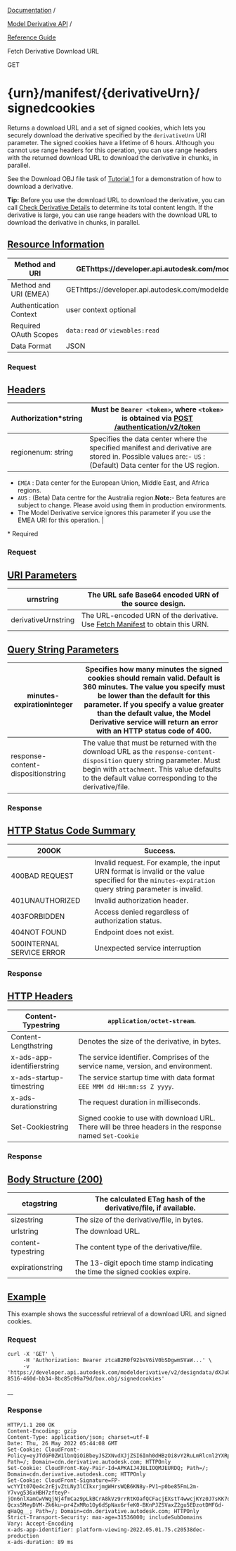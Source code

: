 [Documentation](/developer/documentation) /

[Model Derivative API](/en/docs/model-derivative/v2) /

[Reference Guide](/en/docs/model-derivative/v2/reference)

Fetch Derivative Download URL

GET

# {urn}/​manifest/​{derivativeUrn}/​signedcookies

Returns a download URL and a set of signed cookies, which lets you securely download the derivative specified by the `derivativeUrn` URI parameter. The signed cookies have a lifetime of 6 hours. Although you cannot use range headers for this operation, you can use range headers with the returned download URL to download the derivative in chunks, in parallel.

See the Download OBJ file task of [Tutorial 1](/en/docs/model-derivative/v2/tutorials/translate-to-obj/task4-download-obj-file/) for a demonstration of how to download a derivative.

**Tip:** Before you use the download URL to download the derivative, you can call [Check Derivative Details](/en/docs/model-derivative/v2/reference/http/urn-manifest-derivativeurn-HEAD) to determine its total content length. If the derivative is large, you can use range headers with the download URL to download the derivative in chunks, in parallel.

## [Resource Information](#resource-information)

| Method and URI         | GEThttps\://developer.api.autodesk.com/modelderivative/v2/designdata/{urn}/manifest/{derivativeUrn}/signedcookies            |
| ---------------------- | ---------------------------------------------------------------------------------------------------------------------------- |
| Method and URI (EMEA)  | GEThttps\://developer.api.autodesk.com/modelderivative/v2/regions/eu/designdata/{urn}/manifest/{derivativeUrn}/signedcookies |
| Authentication Context | user context optional                                                                                                        |
| Required OAuth Scopes  | `data:read` _or_ `viewables:read`                                                                                            |
| Data Format            | JSON                                                                                                                         |

### Request

## [Headers](#headers)

| Authorization\*string | Must be `Bearer <token>`, where `<token>` is obtained via [POST /authentication/v2/token](/en/docs/oauth/v2/reference/http/gettoken-POST)                                                                                                                                                                                                                                                                                                                                                              |
| --------------------- | ------------------------------------------------------------------------------------------------------------------------------------------------------------------------------------------------------------------------------------------------------------------------------------------------------------------------------------------------------------------------------------------------------------------------------------------------------------------------------------------------------ |
| regionenum: string    | Specifies the data center where the specified manifest and derivative are stored in. Possible values are:- `US` : (Default) Data center for the US region.
- `EMEA` : Data center for the European Union, Middle East, and Africa regions.
- `AUS` : (Beta) Data centre for the Australia region.**Note:**- Beta features are subject to change. Please avoid using them in production environments.
- The Model Derivative service ignores this parameter if you use the EMEA URI for this operation. |

\* Required

### Request

## [URI Parameters](#uri-parameters)

| urnstring           | The URL safe Base64 encoded URN of the source design.                                                                                         |
| ------------------- | --------------------------------------------------------------------------------------------------------------------------------------------- |
| derivativeUrnstring | The URL-encoded URN of the derivative. Use [Fetch Manifest](/en/docs/model-derivative/v2/reference/http/urn-manifest-GET) to obtain this URN. |

## [Query String Parameters](#query-string-parameters)

| minutes-expirationinteger          | Specifies how many minutes the signed cookies should remain valid. Default is 360 minutes. The value you specify must be lower than the default for this parameter. If you specify a value greater than the default value, the Model Derivative service will return an error with an HTTP status code of 400. |
| ---------------------------------- | ------------------------------------------------------------------------------------------------------------------------------------------------------------------------------------------------------------------------------------------------------------------------------------------------------------- |
| response-content-dispositionstring | The value that must be returned with the download URL as the `response-content-disposition` query string parameter. Must begin with `attachment`. This value defaults to the default value corresponding to the derivative/file.                                                                              |

### Response

## [HTTP Status Code Summary](#http-status-code-summary)

| 200OK                     | Success.                                                                                                                                             |
| ------------------------- | ---------------------------------------------------------------------------------------------------------------------------------------------------- |
| 400BAD REQUEST            | Invalid request. For example, the input URN format is invalid or the value specified for the `minutes-expiration` query string parameter is invalid. |
| 401UNAUTHORIZED           | Invalid authorization header.                                                                                                                        |
| 403FORBIDDEN              | Access denied regardless of authorization status.                                                                                                    |
| 404NOT FOUND              | Endpoint does not exist.                                                                                                                             |
| 500INTERNAL SERVICE ERROR | Unexpected service interruption                                                                                                                      |

### Response

## [HTTP Headers](#http-headers)

| Content-Typestring         | `application/octet-stream`.                                                                            |
| -------------------------- | ------------------------------------------------------------------------------------------------------ |
| Content-Lengthstring       | Denotes the size of the derivative, in bytes.                                                          |
| x-ads-app-identifierstring | The service identifier. Comprises of the service name, version, and environment.                       |
| x-ads-startup-timestring   | The service startup time with data format `EEE MMM dd HH:mm:ss Z yyyy`.                                |
| x-ads-durationstring       | The request duration in milliseconds.                                                                  |
| Set-Cookiestring           | Signed cookie to use with download URL. There will be three headers in the response named `Set-Cookie` |

### Response

## [Body Structure (200)](#body-structure-200)

| etagstring         | The calculated ETag hash of the derivative/file, if available.               |
| ------------------ | ---------------------------------------------------------------------------- |
| sizestring         | The size of the derivative/file, in bytes.                                   |
| urlstring          | The download URL.                                                            |
| content-typestring | The content type of the derivative/file.                                     |
| expirationstring   | The 13-digit epoch time stamp indicating the time the signed cookies expire. |

## [Example](#example)

This example shows the successful retrieval of a download URL and signed cookies.

### Request

```
curl -X 'GET' \
     -H 'Authorization: Bearer ztcaB2R0f92bsV6iV0bSDgwmSVaW...' \
     -v 'https://developer.api.autodesk.com/modelderivative/v2/designdata/dXJuOmFkc2sub2JqZWN0czpvcy5vYmplY3Q6anAtMjIwNTIwL2JveC5pcHQ/manifest/urn:adsk.viewing:fs.file:dXJuOmFkc2sub2JqZWN0czpvcy5vYmplY3Q6anAtMjIwNTIwL2JveC5pcHQ/output/225ba6fd-8516-460d-bb34-8bc85c09a79d/box.obj/signedcookies'
```

__

### Response

```
HTTP/1.1 200 OK
Content-Encoding: gzip
Content-Type: application/json; charset=utf-8
Date: Thu, 26 May 2022 05:44:08 GMT
Set-Cookie: CloudFront-Policy=eyJTdGF0ZW1lbnQiOiBbeyJSZXNvdXJjZSI6Imh0dHBzOi8vY2RuLmRlcml2YXRpdmUuYXV0b2Rlc2suY29tL2RYSnVPbUZrYzJzdWIySnFaV04wY3pwdmN5NXZZbXBsWTNRNmFuQXRNakl3TlRJd0wySnZlQzVwY0hRL291dHB1dC8yMjViYTZmZC04NTE2LTQ2MGQtYmIzNC04YmM4NWMwOWE3OWQvYm94Lm9iaiIsIkNvbmRpdGlvbiI6eyJEYXRlTGVzc1RoYW4iOnsiQVdTOkVwb2NoVGltZSI6MTY1MzU2NTQ0OH19fV19; Path=/; Domain=cdn.derivative.autodesk.com; HTTPOnly
Set-Cookie: CloudFront-Key-Pair-Id=APKAIJ4JBLIOQMJEURDQ; Path=/; Domain=cdn.derivative.autodesk.com; HTTPOnly
Set-Cookie: CloudFront-Signature=FP-wcYYIt07Qe4c2rEjvZtLNy3lCIkxrjmgWHrsWQB6KN8y-PV1~p0be85FmL2m-Y7vvg536xHBH7zfteyP-jOn6nlXamCwVWqjNj4fmCaz9pLkBCrA8kVz9rrRtKOafQCFacjEXstT4wwcjKYz0J7sKK7qyhyzUuxRhkby1OsLXp8q2be4t6zYNJ205exsA7cxjnGMl9XRhoGF13H7RA8bRdBoCZ6L~cJIJYyb~A1lvbaCG~c4FWnv1p27M22CMGm8HORX5uSN-Qcxs5MeyDVM-Zk6ku~pr4ZxMRo1Oy6dSpNax6rfeK0-BKnPJZSVaxZ2gu5EDzotDMFGd-gHaQg__; Path=/; Domain=cdn.derivative.autodesk.com; HTTPOnly
Strict-Transport-Security: max-age=31536000; includeSubDomains
Vary: Accept-Encoding
x-ads-app-identifier: platform-viewing-2022.05.01.75.c20538dec-production
x-ads-duration: 89 ms
```
